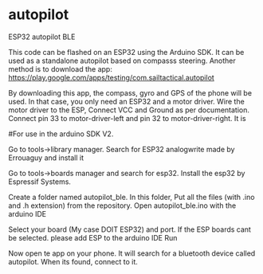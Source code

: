 # autopilot
ESP32 autopilot BLE

This code can be flashed on an ESP32 using the Arduino SDK.
It can be used as a standalone autopilot based on compasss steering. Another method is to download the app:
https://play.google.com/apps/testing/com.sailtactical.autopilot

By downloading this app, the compass, gyro and GPS of the phone will be used. In that case, you only need an ESP32 and a motor driver. Wire the motor driver to the ESP, Connect VCC and Ground as per documentation. Connect pin 33 to motor-driver-left and pin 32 to motor-driver-right. It is

#For use in the arduino SDK V2. 

Go to tools->library manager. Search for ESP32 analogwrite made by Errouaguy and install it

Go to tools->boards manager and search for esp32. Install the esp32 by Espressif Systems.


Create a folder named autopilot_ble.
In this folder, Put all the files (with .ino and .h extension) from the repository.
Open autopilot_ble.ino with the arduino IDE


Select your board (My case DOIT ESP32) and port. If the ESP boards cant be selected. please add ESP to the arduino IDE
Run

Now open te app on your phone. It will search for a bluetooth device called autopilot. When its found, connect to it.
